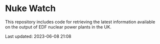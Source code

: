 # Nuke Watch

This repository includes code for retrieving the latest information available on the output of EDF nuclear power plants in the UK.

Last updated: 2023-06-08 21:08